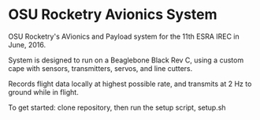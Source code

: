 # OSU Rocketry Avionics System

OSU Rocketry's AVionics and Payload system for the 11th ESRA IREC in June, 2016.

System is designed to run on a Beaglebone Black Rev C, using a custom cape with sensors, transmitters, servos, and line cutters.

Records flight data locally at highest possible rate, and transmits at 2 Hz to ground while in flight.

To get started: clone repository, then run the setup script, setup.sh
